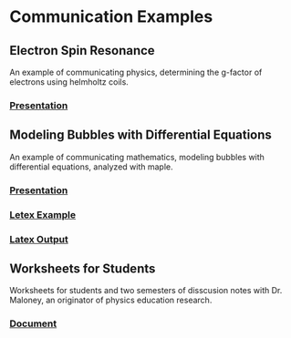 # Communication Examples 
## Electron Spin Resonance 
An example of communicating physics, determining the g-factor of electrons using helmholtz coils.
### [Presentation](https://github.com/jacobsc050/presentations-and-pedagogy/blob/main/assets/Electron%20Spin%20Resonance.pdf)


## Modeling Bubbles with Differential Equations
An example of communicating mathematics, modeling bubbles with differential equations, analyzed with maple. 
### [Presentation](https://github.com/jacobsc050/presentations-and-pedagogy/blob/main/assets/Modeling%20Bubbles%20in%20Solution%20With%20ODEs.pdf)
### [Letex Example](https://github.com/jacobsc050/presentations-and-pedagogy/blob/main/assets/ODE-Project.tex)
### [Latex Output](https://github.com/jacobsc050/presentations-and-pedagogy/blob/main/assets/ODE-Project.pdf)


## Worksheets for Students
Worksheets for students and two semesters of disscusion notes with Dr. Maloney, an originator of physics education research. 
### [Document](https://github.com/jacobsc050/presentations-and-pedagogy/blob/main/assets/student_work_sheets.pdf)



